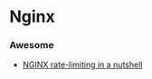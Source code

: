 # Nginx



### Awesome

* [NGINX rate-limiting in a nutshell](https://medium.freecodecamp.org/nginx-rate-limiting-in-a-nutshell-128fe9e0126c)



